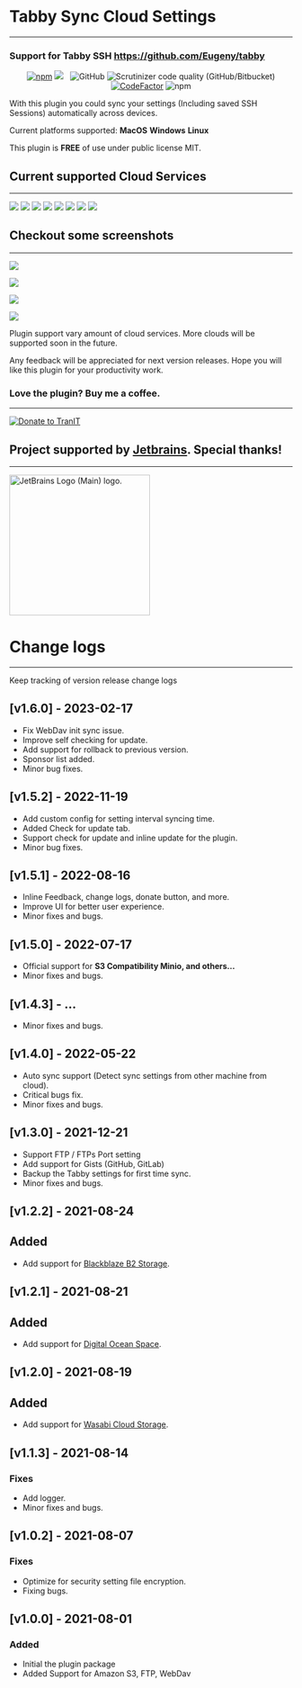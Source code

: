 # Tabby Sync Cloud Settings

----

### Support for Tabby SSH https://github.com/Eugeny/tabby

<p align="center">
  <a href="https://www.npmjs.com/package/terminus-cloud-settings-sync"><img alt="npm" src="https://img.shields.io/npm/v/terminus-cloud-settings-sync?label=npmjs"></a>
  <a href="https://tabby-cloud.tranit.co/"><img src="https://img.shields.io/static/v1?label=Support URL&message=Visit TranIt.co&color=#333"/></a> &nbsp;
  <img alt="GitHub" src="https://img.shields.io/github/license/niceit/tabby-cloud-sync-settings">
  <img alt="Scrutinizer code quality (GitHub/Bitbucket)" src="https://img.shields.io/scrutinizer/quality/g/niceit/tabby-cloud-sync-settings">
  <a href="https://www.codefactor.io/repository/github/niceit/tabby-cloud-sync-settings"><img src="https://www.codefactor.io/repository/github/niceit/tabby-cloud-sync-settings/badge" alt="CodeFactor" /></a>
  <img alt="npm" src="https://img.shields.io/npm/dt/terminus-cloud-settings-sync">
</p>

With this plugin you could sync your settings (Including saved SSH Sessions) automatically across devices.

Current platforms supported: **MacOS** **Windows** **Linux**

This plugin is **FREE** of use under public license MIT.

## Current supported Cloud Services

----

![](./screenshots/cloud-services/cloud-services-s3.png)
![](./screenshots/cloud-services/cloud-services-webdav.png)
![](./screenshots/cloud-services/cloud-services-ftp.png)
![](./screenshots/cloud-services/cloud-services-wasabi.png)
![](./screenshots/cloud-services/cloud-services-digitalocean.png)
![](./screenshots/cloud-services/cloud-services-blackblaze.png)
![](./screenshots/cloud-services/cloud-services-github.png)
![](./screenshots/cloud-services/cloud-services-gitlab.png)

## Checkout some screenshots

----

![](./screenshots/2021-08-07_11-12-03.png)

![](./screenshots/2021-08-07_11-14-51.png)

![](./screenshots/2021-08-07_11-52-28.png)

![](./screenshots/2021-08-07_11-53-34.png)

Plugin support vary amount of cloud services. More clouds will be supported soon in the future.

Any feedback will be appreciated for next version releases.
Hope you will like this plugin for your productivity work.

### Love the plugin? Buy me a coffee.

----

[![Donate to TranIT](https://tranit.co/donate-tranit.png)](https://donorbox.org/tabby-cloud-sync-settings-donation)

## Project supported by <a href="https://jb.gg/OpenSourceSupport" target="_blank">Jetbrains</a>. Special thanks!

----

<a href="https://jb.gg/OpenSourceSupport" target="_blank"><img width="250" style="width: 250px;" src="https://resources.jetbrains.com/storage/products/company/brand/logos/jb_beam.png" alt="JetBrains Logo (Main) logo."></a>

# Change logs

----

Keep tracking of version release change logs

## [v1.6.0] - 2023-02-17

- Fix WebDav init sync issue.
- Improve self checking for update.
- Add support for rollback to previous version.
- Sponsor list added.
- Minor bug fixes.

## [v1.5.2] - 2022-11-19

- Add custom config for setting interval syncing time.
- Added Check for update tab.
- Support check for update and inline update for the plugin.
- Minor bug fixes.

## [v1.5.1] - 2022-08-16

- Inline Feedback, change logs, donate button, and more.
- Improve UI for better user experience.
- Minor fixes and bugs.

## [v1.5.0] - 2022-07-17

- Official support for **S3 Compatibility Minio, and others...**
- Minor fixes and bugs.

## [v1.4.3] - ...

- Minor fixes and bugs.

## [v1.4.0] - 2022-05-22

- Auto sync support (Detect sync settings from other machine from cloud).
- Critical bugs fix.
- Minor fixes and bugs.

## [v1.3.0] - 2021-12-21

- Support FTP / FTPs Port setting
- Add support for Gists (GitHub, GitLab)
- Backup the Tabby settings for first time sync.
- Minor fixes and bugs.

## [v1.2.2] - 2021-08-24

## Added

- Add support for [Blackblaze B2 Storage](https://www.backblaze.com/b2/cloud-storage.html).

## [v1.2.1] - 2021-08-21

## Added

- Add support for [Digital Ocean Space](https://www.digitalocean.com/products/spaces/).

## [v1.2.0] - 2021-08-19

## Added

- Add support for [Wasabi Cloud Storage](https://wasabi.com/).

## [v1.1.3] - 2021-08-14

### Fixes

- Add logger.
- Minor fixes and bugs.

## [v1.0.2] - 2021-08-07

### Fixes

- Optimize for security setting file encryption.
- Fixing bugs.

## [v1.0.0] - 2021-08-01

### Added

- Initial the plugin package
- Added Support for Amazon S3, FTP, WebDav
